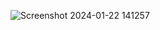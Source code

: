![Screenshot 2024-01-22 141257](https://github.com/Akankshg-ByteWizard/Exploratory-Data-Analysis/assets/45911434/d497c6e7-218b-4605-93de-eeb8a73b2239)
